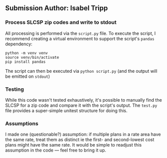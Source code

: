 ## Submission Author: Isabel Tripp

### Process SLCSP zip codes and write to stdout

All processing is performed via the `script.py` file.
To execute the script, I recommend creating a virtual environment to support the script's `pandas` dependency:

```
python -m venv venv
source venv/bin/activate
pip install pandas
```

The script can then be executed via `python script.py` (and the output will be emitted on `stdout`)

### Testing

While this code wasn't tested exhaustively, it's possible to manually find the SLCSP for a zip code and compare it with the script's output. The `test.py` file provides a super-simple unitest structure for doing this.

### Assumptions

I made one (questionable?) assumption: if multiple plans in a rate area have the same rate, treat them as distinct ie the first- and second-lowest cost plans might have the same rate. It would be simple to readjust this assumption in the code — feel free to bring it up.
